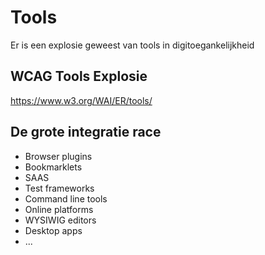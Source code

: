 # Tools

Er is een explosie geweest van tools in digitoegankelijkheid

## WCAG Tools Explosie

https://www.w3.org/WAI/ER/tools/

## De grote integratie race

- Browser plugins
- Bookmarklets
- SAAS
- Test frameworks
- Command line tools
- Online platforms
- WYSIWIG editors
- Desktop apps
- ...
